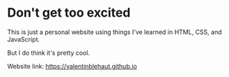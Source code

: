 # Don't get too excited
This is just a personal website using things I've learned in HTML, CSS, and JavaScript.

But I do think it's pretty cool.

Website link: https://valentinblehaut.github.io
